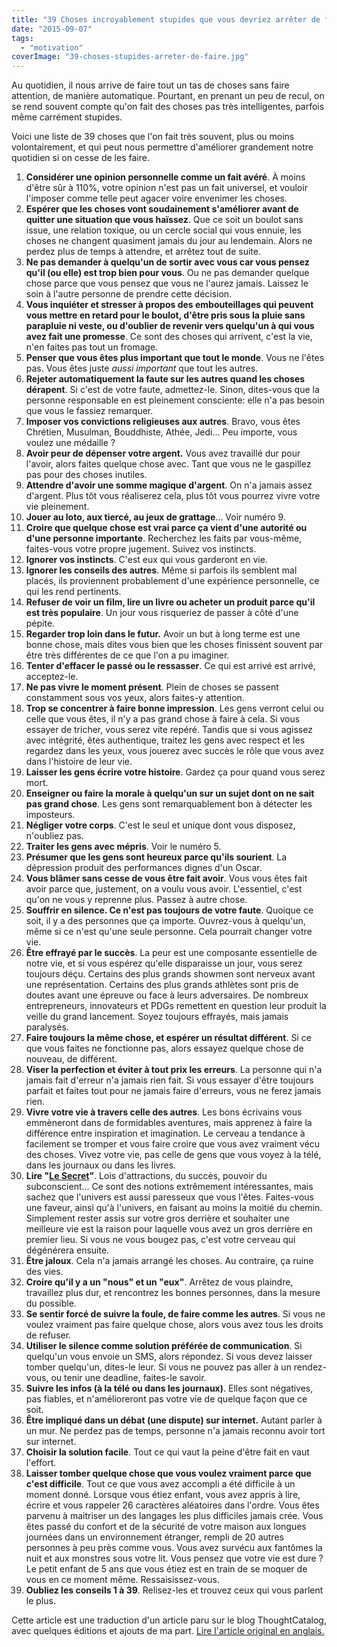 ```yaml
---
title: "39 Choses incroyablement stupides que vous devriez arrêter de faire"
date: "2015-09-07"
tags:
  - "motivation"
coverImage: "39-choses-stupides-arreter-de-faire.jpg"
---
```


Au quotidien, il nous arrive de faire tout un tas de choses sans faire attention, de manière automatique. Pourtant, en prenant un peu de recul, on se rend souvent compte qu'on fait des choses pas très intelligentes, parfois même carrément stupides.

Voici une liste de 39 choses que l'on fait très souvent, plus ou moins volontairement, et qui peut nous permettre d'améliorer grandement notre quotidien si on cesse de les faire.<!--more-->

1. **Considérer une opinion personnelle comme un fait avéré**. À moins d'être sûr à 110%, votre opinion n'est pas un fait universel, et vouloir l'imposer comme telle peut agacer voire envenimer les choses.
2. **Espérer que les choses vont soudainement s'améliorer avant de quitter une situation que vous haïssez**. Que ce soit un boulot sans issue, une relation toxique, ou un cercle social qui vous ennuie, les choses ne changent quasiment jamais du jour au lendemain. Alors ne perdez plus de temps à attendre, et arrêtez tout de suite.
3. **Ne pas demander à quelqu'un de sortir avec vous car vous pensez qu'il (ou elle) est trop bien pour vous**. Ou ne pas demander quelque chose parce que vous pensez que vous ne l'aurez jamais. Laissez le soin à l'autre personne de prendre cette décision.
4. **Vous inquiéter et stresser à propos des embouteillages qui peuvent vous mettre en retard pour le boulot, d'être pris sous la pluie sans parapluie ni veste, ou d'oublier de revenir vers quelqu'un à qui vous avez fait une promesse**. Ce sont des choses qui arrivent, c'est la vie, n'en faites pas tout un fromage.
5. **Penser que vous êtes plus important que tout le monde**. Vous ne l'êtes pas. Vous êtes juste _aussi important_ que tout les autres.
6. **Rejeter automatiquement la faute sur les autres quand les choses dérapent**. Si c'est de votre faute, admettez-le. Sinon, dites-vous que la personne responsable en est pleinement consciente: elle n'a pas besoin que vous le fassiez remarquer.
7. **Imposer vos convictions religieuses aux autres**. Bravo, vous êtes Chrétien, Musulman, Bouddhiste, Athée, Jedi... Peu importe, vous voulez une médaille ?
8. **Avoir peur de dépenser votre argent.** Vous avez travaillé dur pour l'avoir, alors faites quelque chose avec. Tant que vous ne le gaspillez pas pour des choses inutiles.
9. **Attendre d'avoir une somme magique d'argent**. On n'a jamais assez d'argent. Plus tôt vous réaliserez cela, plus tôt vous pourrez vivre votre vie pleinement.
10. **Jouer au loto, aux tiercé, au jeux de grattage**... Voir numéro 9.
11. **Croire que quelque chose est vrai parce ça vient d'une autorité ou d'une personne importante**. Recherchez les faits par vous-même, faites-vous votre propre jugement. Suivez vos instincts.
12. **Ignorer vos instincts**. C'est eux qui vous garderont en vie.
13. **Ignorer les conseils des autres**. Même si parfois ils semblent mal placés, ils proviennent probablement d'une expérience personnelle, ce qui les rend pertinents.
14. **Refuser de voir un film, lire un livre ou acheter un produit parce qu'il est très populaire**. Un jour vous risqueriez de passer à côté d'une pépite.
15. **Regarder trop loin dans le futur.** Avoir un but à long terme est une bonne chose, mais dites vous bien que les choses finissent souvent par être très différentes de ce que l'on a pu imaginer.
16. **Tenter d'effacer le passé ou le ressasser**. Ce qui est arrivé est arrivé, acceptez-le.
17. **Ne pas vivre le moment présent**. Plein de choses se passent constamment sous vos yeux, alors faites-y attention.
18. **Trop se concentrer à faire bonne impression**. Les gens verront celui ou celle que vous êtes, il n'y a pas grand chose à faire à cela. Si vous essayer de tricher, vous serez vite repéré. Tandis que si vous agissez avec intégrité, êtes authentique, traitez les gens avec respect et les regardez dans les yeux, vous jouerez avec succès le rôle que vous avez dans l'histoire de leur vie.
19. **Laisser les gens écrire votre histoire**. Gardez ça pour quand vous serez mort.
20. **Enseigner ou faire la morale à quelqu'un sur un sujet dont on ne sait pas grand chose**. Les gens sont remarquablement bon à détecter les imposteurs.
21. **Négliger votre corps**. C'est le seul et unique dont vous disposez, n'oubliez pas.
22. **Traiter les gens avec mépris**. Voir le numéro 5.
23. **Présumer que les gens sont heureux parce qu'ils sourient**. La dépression produit des performances dignes d'un Oscar.
24. **Vous blâmer sans cesse de vous être fait avoir**. Vous vous êtes fait avoir parce que, justement, on a voulu vous avoir. L'essentiel, c'est qu'on ne vous y reprenne plus. Passez à autre chose.
25. **Souffrir en silence. Ce n'est pas toujours de votre faute**. Quoique ce soit, il y a des personnes que ça importe. Ouvrez-vous à quelqu'un, même si ce n'est qu'une seule personne. Cela pourrait changer votre vie.
26. **Être effrayé par le succès**. La peur est une composante essentielle de notre vie, et si vous espérez qu'elle disparaisse un jour, vous serez toujours déçu. Certains des plus grands showmen sont nerveux avant une représentation. Certains des plus grands athlètes sont pris de doutes avant une épreuve ou face à leurs adversaires. De nombreux entrepreneurs, innovateurs et PDGs remettent en question leur produit la veille du grand lancement. Soyez toujours effrayés, mais jamais paralysés.
27. **Faire toujours la même chose, et espérer un résultat différent**. Si ce que vous faites ne fonctionne pas, alors essayez quelque chose de nouveau, de différent.
28. **Viser la perfection et éviter à tout prix les erreurs**. La personne qui n'a jamais fait d'erreur n'a jamais rien fait. Si vous essayer d'être toujours parfait et faites tout pour ne jamais faire d'erreurs, vous ne ferez jamais rien.
29. **Vivre votre vie à travers celle des autres**. Les bons écrivains vous emmèneront dans de formidables aventures, mais apprenez à faire la différence entre inspiration et imagination. Le cerveau a tendance à facilement se tromper et vous faire croire que vous avez vraiment vécu des choses. Vivez votre vie, pas celle de gens que vous voyez à la télé, dans les journaux ou dans les livres.
30. **Lire "[Le Secret](http://www.amazon.fr/gp/product/2892256755/ref=as_li_tl?ie=UTF8&camp=1642&creative=19458&creativeASIN=2892256755&linkCode=as2&tag=blosma-21)"**. Lois d'attractions, du succès, pouvoir du subconscient... Ce sont des notions extrêmement intéressantes, mais sachez que l'univers est aussi paresseux que vous l'êtes. Faites-vous une faveur, ainsi qu'à l'univers, en faisant au moins la moitié du chemin. Simplement rester assis sur votre gros derrière et souhaiter une meilleure vie est la raison pour laquelle vous avez un gros derrière en premier lieu. Si vous ne vous bougez pas, c'est votre cerveau qui dégénérera ensuite.
31. **Être jaloux**. Cela n'a jamais arrangé les choses. Au contraire, ça ruine des vies.
32. **Croire qu'il y a un "nous" et un "eux"**. Arrêtez de vous plaindre, travaillez plus dur, et rencontrez les bonnes personnes, dans la mesure du possible.
33. **Se sentir forcé de suivre la foule, de faire comme les autres**. Si vous ne voulez vraiment pas faire quelque chose, alors vous avez tous les droits de refuser.
34. **Utiliser le silence comme solution préférée de communication**. Si quelqu'un vous envoie un SMS, alors répondez. Si vous devez laisser tomber quelqu'un, dites-le leur. Si vous ne pouvez pas aller à un rendez-vous, ou tenir une deadline, faites-le savoir.
35. **Suivre les infos (à la télé ou dans les journaux)**. Elles sont négatives, pas fiables, et n'amélioreront pas votre vie de quelque façon que ce soit.
36. **Être impliqué dans un débat (une dispute) sur internet.** Autant parler à un mur. Ne perdez pas de temps, personne n'a jamais reconnu avoir tort sur internet.
37. **Choisir la solution facile**. Tout ce qui vaut la peine d'être fait en vaut l'effort.
38. **Laisser tomber quelque chose que vous voulez vraiment parce que c'est difficile**. Tout ce que vous avez accompli a été difficile à un moment donné. Lorsque vous étiez enfant, vous avez appris à lire, écrire et vous rappeler 26 caractères aléatoires dans l'ordre. Vous êtes parvenu à maitriser un des langages les plus difficiles jamais crée. Vous êtes passé du confort et de la sécurité de votre maison aux longues journées dans un environnement étranger, rempli de 20 autres personnes à peu près comme vous. Vous avez survécu aux fantômes la nuit et aux monstres sous votre lit. Vous pensez que votre vie est dure ? Le petit enfant de 5 ans que vous étiez est en train de se moquer de vous en ce moment même. Ressaisissez-vous.
39. **Oubliez les conseils 1 à 39**. Relisez-les et trouvez ceux qui vous parlent le plus.

Cette article est une traduction d'un article paru sur le blog ThoughtCatalog, avec quelques éditions et ajouts de ma part. [Lire l'article original en anglais.](http://thoughtcatalog.com/jamie-flexman/2015/03/39-insanely-stupid-things-you-should-probably-stop-doing/)
